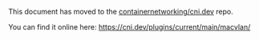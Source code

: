 
This document has moved to the [containernetworking/cni.dev](https://github.com/TechXTeam/cni.dev) repo.

You can find it online here: https://cni.dev/plugins/current/main/macvlan/

